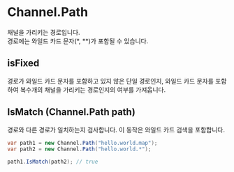 Channel.Path
====
채널을 가리키는 경로입니다. <br>
경로에는 와일드 카드 문자(*, **)가 포함될 수 있습니다.

isFixed
----
경로가 와일드 카드 문자를 포함하고 있지 않은 단일 경로인지, 와일드 카드 문자를 포함하여 복수개의 채널을 가리키는 경로인지의 여부를 가져옵니다.

IsMatch (Channel.Path path)
----
경로와 다른 경로가 일치하는지 검사합니다. 이 동작은 와일드 카드 검색을 포함합니다.
```c#
var path1 = new Channel.Path("hello.world.map");
var path2 = new Channel.Path("hello.world.*");

path1.IsMatch(path2); // true
```
